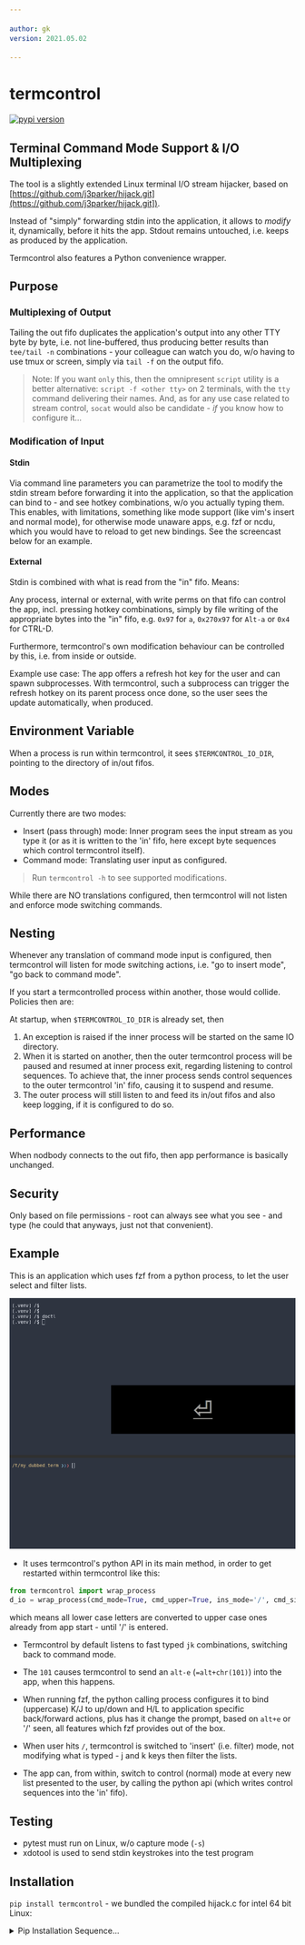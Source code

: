 ```yaml
---

author: gk
version: 2021.05.02

---
```



# termcontrol

[![pypi version](https://img.shields.io/pypi/v/termcontrol.svg)](https://pypi.org/project/termcontrol/)

## Terminal Command Mode Support & I/O Multiplexing

The tool is a slightly extended Linux terminal I/O stream hijacker, based on [https://github.com/j3parker/hijack.git](https://github.com/j3parker/hijack.git]).

Instead of "simply" forwarding stdin into the application, it allows to *modify* it, dynamically, before it hits the app. Stdout remains untouched, i.e. keeps as produced by the application.

Termcontrol also features a Python convenience wrapper.


## Purpose

### Multiplexing of Output

Tailing the out fifo duplicates the application's output into any other TTY byte by byte, i.e. not line-buffered, 
thus producing better results than `tee/tail -n` combinations - your colleague can watch you do, w/o having to use 
tmux or screen, simply via `tail -f` on the output fifo.

> Note: If you want `only` this, then the omnipresent `script` utility is a better alternative: `script -f <other tty>` on 2 terminals, with the `tty` command delivering their names. And, as for any use case related to stream control, `socat` would also be candidate - *if* you know how to configure it...

### Modification of Input

#### Stdin

Via command line parameters you can parametrize the tool to modify the stdin stream before forwarding it into the application, so that the application can bind to - and see hotkey combinations, w/o you actually typing them. This enables, with limitations, something like mode support (like vim's insert and normal mode), for otherwise mode unaware apps, e.g. fzf or ncdu, which you would have to reload to get new bindings. See the screencast below for an example.


#### External

Stdin is combined with what is read from the "in" fifo. Means:  

Any process, internal or external, with write perms on that fifo can control the app, incl. pressing hotkey combinations, simply by file writing of the appropriate bytes into the "in" fifo, e.g. `0x97` for `a`, `0x270x97` for `Alt-a` or `0x4` for CTRL-D.

Furthermore, termcontrol's own modification behaviour can be controlled by this, i.e. from inside or outside.

Example use case: The app offers a refresh hot key for the user and can spawn subprocesses. With termcontrol, such
a subprocess can trigger the refresh hotkey on its parent process once done, so the user sees the update automatically, when produced.

## Environment Variable

When a process is run within termcontrol, it sees `$TERMCONTROL_IO_DIR`, pointing to the directory of in/out fifos.

## Modes

Currently there are two modes:

- Insert (pass through) mode: Inner program sees the input stream as you type it (or as it is written to the 'in' fifo, here except byte sequences which control termcontrol itself).
- Command mode: Translating user input as configured.

> Run `termcontrol -h` to see supported modifications.

While there are NO translations configured, then termcontrol will not listen and enforce mode switching commands. 


## Nesting

Whenever any translation of command mode input is configured, then termcontrol will listen for mode switching actions,
i.e. "go to insert mode", "go back to command mode".

If you start a termcontrolled process within another, those would collide. Policies then are:

At startup, when `$TERMCONTROL_IO_DIR` is already set, then

1. An exception is raised if the inner process will be started on the same IO directory.
1. When it is started on another, then the outer termcontrol process will be paused and resumed at inner process exit,
   regarding listening to control sequences. To achieve that, the inner process sends control sequences to the outer
   termcontrol 'in' fifo, causing it to suspend and resume.
1. The outer process will still listen to and feed its in/out fifos and also keep logging, if it is configured to do so.


## Performance

When nodbody connects to the out fifo, then app performance is basically unchanged.

## Security

Only based on file permissions - root can always see what you see - and type (he could that anyways, just not that
convenient).


## Example

This is an application which uses fzf from a python process, to let the user select and filter lists.

![](https://raw.githubusercontent.com/axiros/termcontrol/main/docs/recorded.gif)

- It uses termcontrol's python API in its main method, in order to get restarted within termcontrol like this:

```python
from termcontrol import wrap_process
d_io = wrap_process(cmd_mode=True, cmd_upper=True, ins_mode='/', cmd_signal=101,)
```

which means all lower case letters are converted to upper case ones already from app start - until '/' is entered. 

- Termcontrol by default listens to fast typed `jk` combinations, switching back to command mode.

- The `101` causes termcontrol to send an `alt-e` (`=alt+chr(101)`) into the app, when this happens.

- When running fzf, the python calling process configures it to bind (uppercase) K/J to up/down and H/L to application specific back/forward actions, plus has it change the prompt, based on `alt+e` or '/' seen, all features which fzf provides out of the box.

- When user hits `/`, termcontrol is switched to 'insert' (i.e. filter) mode, not modifying what is typed - j and k keys then filter the lists.

- The app can, from within, switch to control (normal) mode at every new list presented to the user, by calling the
  python api (which writes control sequences into the 'in' fifo).


## Testing

- pytest must run on Linux, w/o capture mode (`-s`)
- xdotool is used to send stdin keystrokes into the test program


## Installation

`pip install termcontrol` - we bundled the compiled hijack.c for intel 64 bit Linux:

<details><summary>Pip Installation Sequence...</summary>
```bash
~ ❯❯❯ termcontrol                                                             (jupyter)
fish: Unknown command: termcontrol
~ ❯❯❯ pip install termcontrol                                                 (jupyter)
Collecting termcontrol
  Downloading termcontrol-2021.5.2-py3-none-any.whl (31 kB)
Installing collected packages: termcontrol
Successfully installed termcontrol-2021.5.2
~ ❯❯❯ termcontrol --cmd-upper /bin/bash                                       (jupyter)
                    /-
                   ooo:
                  yoooo/
                 yooooooo
                yooooooooo                  gk@gkarco
               yooooooooooo                 ---------
             .yooooooooooooo                OS: ArcoLinux
            .oooooooooooooooo               Kernel: 5.10.32-1-lts
                  (...)
                  (...)
   :ooooooooo      .-ooooooooooooooooo.     CPU: Intel i7-8565U (8) @ 4.600GHz
  ooooooooo-             -ooooooooooooo.    GPU: Intel UHD Graphics 620
 ooooooooo-                 .-oooooooooo.   Memory: 8166MiB / 15351MiB (53%)
ooooooooo.                     -ooooooooo





/home/gk/repos/termcontrol$ # now typing "abcjkabciabc" (jk exits insert mode, i switches basck):
/home/gk/repos/termcontrol$ abcABCIabc  # that's what the app (bash) sees
exit
~ ❯❯❯

```
</details>

On other architectures you may need to compile `hijack.c`, using the Makefile within the package directory.

### OSX?

Possible - but not done.

Rough outline:

1. `hijack.c`'s `pty.h` include has to be changed to `util.h` (easy)
1. `epoll.h` has to be changed to `uv.h` (harder), since epoll is Linux Kernel only =>
    - `brew install libuv`
    - `-I/usr/local/include` into the Makefile and then
    - replace the epoll structures to uv ones within [hijack.c](./src/termcontrol/hijack.c)...

